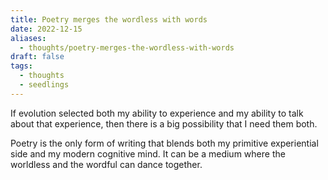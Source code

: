 ```yaml
---
title: Poetry merges the wordless with words
date: 2022-12-15
aliases:
  - thoughts/poetry-merges-the-wordless-with-words
draft: false
tags:
  - thoughts
  - seedlings
---
```

If evolution selected both my ability to experience and my ability to talk about that experience, then there is a big possibility that I need them both.

Poetry is the only form of writing that blends both my primitive experiential side and my modern cognitive mind. It can be a medium where the worldless and the wordful can dance together.